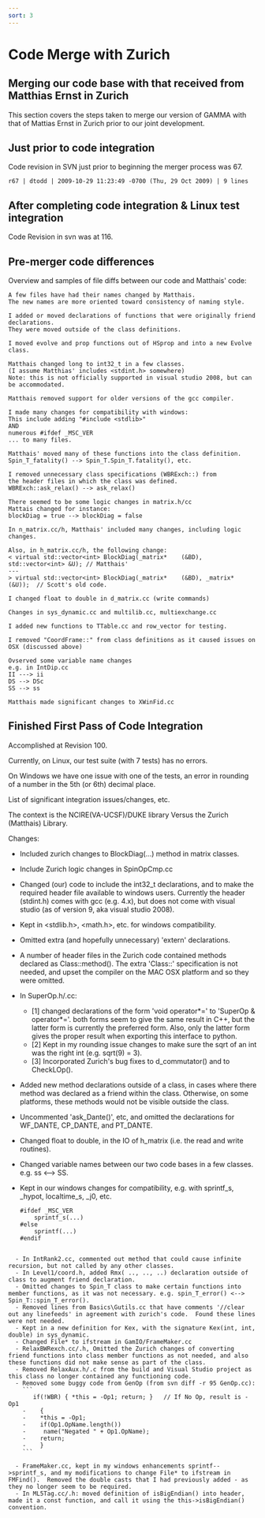 ```yaml
---
sort: 3
---
```


# Code Merge with Zurich

## Merging our code base with that received from Matthias Ernst in Zurich

This section covers the steps taken to merge our version of GAMMA with that of Mattias Ernst in Zurich prior to our joint development.

## Just prior to code integration

Code revision in SVN just prior to beginning the merger process was 67.
```
r67 | dtodd | 2009-10-29 11:23:49 -0700 (Thu, 29 Oct 2009) | 9 lines
```

## After completing code integration & Linux test integration

Code Revision in svn was at 116.

## Pre-merger code differences

Overview and samples of file diffs between our code and Matthais' code:

```
A few files have had their names changed by Matthais.
The new names are more oriented toward consistency of naming style.

I added or moved declarations of functions that were originally friend declarations. 
They were moved outside of the class definitions.

I moved evolve and prop functions out of HSprop and into a new Evolve class.

Matthais changed long to int32_t in a few classes.
(I assume Matthias' includes <stdint.h> somewhere)
Note: this is not officially supported in visual studio 2008, but can be accommodated.

Matthais removed support for older versions of the gcc compiler.

I made many changes for compatibility with windows:
This include adding "#include <stdlib>"  
AND 
numerous #ifdef _MSC_VER 
... to many files.

Matthais' moved many of these functions into the class definition.
Spin_T_fatality() --> Spin_T.Spin_T.fatality(), etc.

I removed unnecessary class specifications (WBRExch::) from
the header files in which the class was defined.
WBRExch::ask_relax() --> ask_relax()

There seemed to be some logic changes in matrix.h/cc
Mattais changed for instance:
blockDiag = true --> blockDiag = false

In n_matrix.cc/h, Matthais' included many changes, including logic changes.

Also, in h_matrix.cc/h, the following change:
< virtual std::vector<int> BlockDiag(_matrix*    (&BD), std::vector<int> &U); // Matthais'
---
> virtual std::vector<int> BlockDiag(_matrix*    (&BD), _matrix* (&U));  // Scott's old code.

I changed float to double in d_matrix.cc (write commands)

Changes in sys_dynamic.cc and multilib.cc, multiexchange.cc

I added new functions to TTable.cc and row_vector for testing.

I removed "CoordFrame::" from class definitions as it caused issues on OSX (discussed above)

Ovserved some variable name changes
e.g. in IntDip.cc 
II ---> ii
DS --> DSc
SS --> ss

Matthais made significant changes to XWinFid.cc

```

## Finished First Pass of Code Integration

Accomplished at Revision 100.

Currently, on Linux, our test suite (with 7 tests) has no errors.

On Windows we have one issue with one of the tests, an error in rounding of a number in the 5th (or 6th) decimal place.

List of significant integration issues/changes, etc.

The context is the NCIRE(VA-UCSF)/DUKE library Versus the Zurich (Matthais) Library.

Changes:

  - Included zurich changes to BlockDiag(...) method in matrix classes.
  - Include Zurich logic changes in SpinOpCmp.cc
  - Changed (our) code to include the int32_t declarations, and to make the required header file available to windows users.  Currently the header (stdint.h) comes with gcc (e.g. 4.x), but does not come with visual studio (as of version 9, aka visual studio 2008).

  - Kept in <stdlib.h>, <math.h>, etc. for windows compatibility.
  - Omitted extra (and hopefully unnecessary) 'extern' declarations.
  - A number of header files in the Zurich code contained methods declared as Class::method().  The extra 'Class::' specification is not needed, and upset the compiler on the MAC OSX platform and so they were omitted.
  - In SuperOp.h/.cc: 
    - [1] changed declarations of the form 'void operator*=' to  'SuperOp & operator*='. both forms seem to give the same result in C++, but the latter form is currently the preferred form.  Also, only the latter form gives the proper result when exporting this interface to python.  
    - [2] Kept in my rounding issue changes to make sure the sqrt of an int was the right int (e.g. sqrt(9) = 3).  
    - [3] Incorporated Zurich's bug fixes to d_commutator() and to CheckLOp().

  - Added new method declarations outside of a class, in cases where there method was declared as a friend within the class.  Otherwise, on some platforms, these methods would not be visible outside the class.
  - Uncommented 'ask_Dante()', etc, and omitted the declarations for WF_DANTE, CP_DANTE, and PT_DANTE.
  - Changed float to double, in the IO of h_matrix (i.e. the read and write routines).
  - Changed variable names between our two code bases in a few classes. e.g. ss <--> SS.
  - Kept in our windows changes for compatibility, e.g. with sprintf_s, _hypot, localtime_s, _j0, etc.
    ```
    #ifdef _MSC_VER
        sprintf_s(...)
    #else
        sprintf(...)
    #endif
```

  - In IntRank2.cc, commented out method that could cause infinite recursion, but not called by any other classes.
  - In Level1/coord.h, added Rmx( .., .., ..) declaration outside of class to augment friend declaration.
  - Omitted changes to Spin_T class to make certain functions into member functions, as it was not necessary. e.g. spin_T_error() <--> Spin_T::spin_T_error().
  - Removed lines from Basics\Gutils.cc that have comments '//clear out any linefeeds' in agreement with zurich's code.  Found these lines were not needed.
  - Kept in a new definition for Kex, with the signature Kex(int, int, double) in sys_dynamic.
  - Changed File* to ifstream in GamIO/FrameMaker.cc
  - RelaxBWRexch.cc/.h, Omitted the Zurich changes of converting friend functions into class member functions as not needed, and also these functions did not make sense as part of the class.
  - Removed RelaxAux.h/.c from the build and Visual Studio project as this class no longer contained any functioning code.
  - Removed some buggy code from GenOp (from svn diff -r 95 GenOp.cc):
    ```
       if(!WBR) { *this = -Op1; return; }   // If No Op, result is -Op1
    -    {
    -    *this = -Op1;
    -    if(Op1.OpName.length())
    -     name("Negated " + Op1.OpName);
    -    return;
    -    }
    ```

  - FrameMaker.cc, kept in my windows enhancements sprintf-->sprintf_s, and my modifications to change File* to ifstream in FMFind().  Removed the double casts that I had previously added - as they no longer seem to be required.
  - In ML5Tag.cc/.h: moved definition of isBigEndian() into header, made it a const function, and call it using the this->isBigEndian() convention.

 




